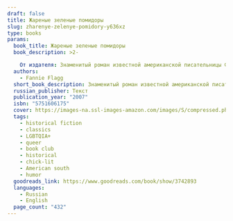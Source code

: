 ```yaml
---
draft: false
title: Жареные зеленые помидоры
slug: zharenye-zelenye-pomidory-y636xz
type: books
params:
  book_title: Жареные зеленые помидоры
  book_description: >2-

    От издателя: Знаменитый роман известной американской писательницы Ф.Флэгг рассказывает о дружбе женщин, живших в первой половине нынешнего столетия и в наше время. Тонко проникая в психологию героев, автор неожиданным образом переплетает их судьбы, полные драматических событий и житейских забот, любви и ненависти, побед и поражений. По этому роману в 1991 г. был снят фильм, имевший огромный успех во всем мире.
  authors:
    - Fannie Flagg
  short_book_description: Знаменитый роман известной американской писательницы Ф.Флэгг рассказывает о дружбе женщин, живших в первой половине нынешнего столетия и в наше время.
  russian_publisher: Текст
  publication_year: "2007"
  isbn: "5751606175"
  cover: https://images-na.ssl-images-amazon.com/images/S/compressed.photo.goodreads.com/books/1218410084i/3742893.jpg
  tags:
    - historical fiction
    - classics
    - LGBTQIA+
    - queer
    - book club
    - historical
    - chick-lit
    - American south
    - humor
  goodreads_link: https://www.goodreads.com/book/show/3742893
  languages:
    - Russian
    - English
  page_count: "432"
---
```


